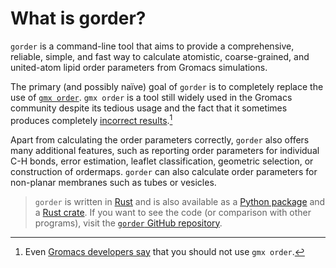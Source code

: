 # What is gorder?

`gorder` is a command-line tool that aims to provide a comprehensive, reliable, simple, and fast way to calculate atomistic, coarse-grained, and united-atom lipid order parameters from Gromacs simulations.

The primary (and possibly naïve) goal of `gorder` is to completely replace the use of [`gmx order`](https://manual.gromacs.org/current/onlinehelp/gmx-order.html). `gmx order` is a tool still widely used in the Gromacs community despite its tedious usage and the fact that it sometimes produces completely [incorrect results](https://pubs.acs.org/doi/10.1021/acs.jctc.7b00643).[^1]

Apart from calculating the order parameters correctly, `gorder` also offers many additional features, such as reporting order parameters for individual C-H bonds, error estimation, leaflet classification, geometric selection, or construction of ordermaps. `gorder` can also calculate order parameters for non-planar membranes such as tubes or vesicles.

> `gorder` is written in [Rust](https://www.rust-lang.org/) and is also available as a [Python package](python_api.md) and a [Rust crate](rust_api.md). If you want to see the code (or comparison with other programs), visit the [`gorder` GitHub repository](https://github.com/Ladme/gorder).

[^1]: Even [Gromacs developers say](https://manual.gromacs.org/2024.1/onlinehelp/gmx-order.html#known-issues) that you should not use `gmx order`.